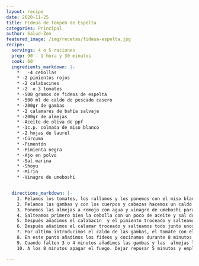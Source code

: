 ```yaml
---
layout: recipe
date: 2020-11-25
title: Fideua de Tempeh de Espelta
categories: Principal
author: Salud-Zen
featured_image: /img/recetas/fideua-espelta.jpg
recipe:
  servings: 4 o 5 raciones
  prep: 90'- 1 hora y 30 minutos
  cook: 60'
  ingredients_markdown: |-
    *	-4 cebollas
    * -2 pimientos rojos
    * -2 calabacines
    * -2  o 3 tomates
    * -500 gramos de fideos de espelta
    * -500 ml de caldo de pescado casero
    * -200gr de gambas
    * -2 calamares de bahía salvaje
    * -200gr de almejas
    * -Aceite de oliva de ppf
    * -1c.p. colmada de miso blanco
    * -2 hojas de laurel
    * -Cúrcuma
    * -Pimentón
    * -Pimienta negra
    * -Ajo en polvo
    * -Sal marina
    * -Shoyu
    * -Mirin
    * -Vinagre de umeboshi


  directions_markdown: |-
    1. Pelamos los tomates, los rallamos y los ponemos con el miso blanco disuelto a hervir a fuego lento tapados durante 30 min. Reservamos
    2. Pelamos las gambas y con los cuerpos y cabezas hacemos un caldo casero hirviendolo con agua y  sal a fuego lento durante 30 min. Reservamos
    3. Ponemos las almejas a remojo con agua y vinagre de umeboshi para limpiarlas durante 30 min.
    4. Salteamos primero bien la cebolla con un poco de aceite y sal durante 8 min
    5. Después añadimos el calabacín  y el pimiento troceado y salteamos todo junto con un poco de shoyu durante 8 min.
    6. Después añadimos el calamar troceado y salteamos todo junto unos minutos más.
    7. Por último introducimos el caldo de las gambas, el tomate con el miso, un poco de pimentón, cúrcuma, pimienta negra, ajo en polvo, laurel, mirin, sal Marina y lo llevamos a ebullición.
    8. En este punto añadimos los fideos y cocinamos durante 8 minutos todo junto a fuego lento tapado. Dependiendo de los fideos podemos necesitar más caldo o variar los minutos de cocción.
    9. Cuando falten 3 o 4 minutos añadimos las gambas y las  almejas limpias, escurridas y lavadas.
    10. A los 8 minutos apagar el fuego. Dejar reposar 5 minutos y emplatar.

---
```

